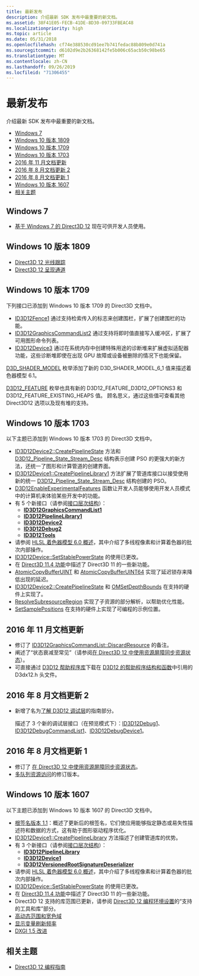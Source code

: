 ```yaml
---
title: 最新发布
description: 介绍最新 SDK 发布中最重要的新文档。
ms.assetid: 38F41E05-FECB-41DE-8D30-09733FBEAC48
ms.localizationpriority: high
ms.topic: article
ms.date: 05/31/2018
ms.openlocfilehash: cf74e388530cd91ee7b741fedac88b809e0d741a
ms.sourcegitcommit: d6102d9e2b26368142fe5b006c65acb50c98be65
ms.translationtype: MT
ms.contentlocale: zh-CN
ms.lasthandoff: 09/26/2019
ms.locfileid: "71306455"
---
```

# <a name="new-releases"></a>最新发布

介绍最新 SDK 发布中最重要的新文档。

-   [Windows 7](#windows-7)
-   [Windows 10 版本 1809](#windows-10-version-1809)
-   [Windows 10 版本 1709](#windows-10-version-1709)
-   [Windows 10 版本 1703](#windows-10-version-1703)
-   [2016 年 11 月文档更新](#november-2016-documentation-update)
-   [2016 年 8 月文档更新 2](#august-2016-documentation-update-2)
-   [2016 年 8 月文档更新 1](#august-2016-documentation-update-1)
-   [Windows 10 版本 1607](#windows-10-version-1607)
-   [相关主题](#related-topics)

## <a name="windows-7"></a>Windows 7

- [基于 Windows 7 的 Direct3D 12](http://aka.ms/d3d12on7) 现在可供开发人员使用。

## <a name="windows-10-version-1809"></a>Windows 10 版本 1809

- [Direct3D 12 光线跟踪](/windows/win32/direct3d12/direct3d-12-raytracing)
- [Direct3D 12 呈现通道](/windows/win32/direct3d12/direct3d-12-render-passes)

## <a name="windows-10-version-1709"></a>Windows 10 版本 1709

下列接口已添加到 Windows 10 版本 1709 的 Direct3D 文档中。

-   [ID3D12Fence1](/windows/win32/api/d3d12/nn-d3d12-id3d12fence1) 通过支持检索传入的标志来创建围栏，扩展了创建围栏的功能。
-   [ID3D12GraphicsCommandList2](/windows/win32/api/d3d12/nn-d3d12-id3d12graphicscommandlist2) 通过支持将即时值直接写入缓冲区，扩展了可用图形命令列表。
-   [ID3D12Device3](/windows/win32/api/d3d12/nn-d3d12-id3d12device3) 通过在系统内存中创建特殊用途的诊断堆来扩展虚拟适配器功能，这些诊断堆即使在出现 GPU 故障或设备被删除的情况下也能保留。

[D3D\_SHADER\_MODEL](/windows/win32/api/d3d12/ne-d3d12-d3d_shader_model) 枚举添加了新的 D3D\_SHADER\_MODEL\_6\_1 值来描述着色器模型 6.1。

[D3D12\_FEATURE](/windows/win32/api/d3d12/ne-d3d12-d3d12_feature) 枚举也具有新的 D3D12\_FEATURE\_D3D12\_OPTIONS3 和 D3D12\_FEATURE\_EXISTING\_HEAPS 值。 顾名思义，通过这些值可查看其他 Direct3D12 选项以及现有堆的支持。

## <a name="windows-10-version-1703"></a>Windows 10 版本 1703

以下主题已添加到 Windows 10 版本 1703 的 Direct3D 文档中。

-   [ID3D12Device2::CreatePipelineState](/windows/win32/api/d3d12/nf-d3d12-id3d12device2-createpipelinestate) 方法和 [D3D12\_Pipeline\_State\_Stream\_Desc](/windows/win32/api/d3d12/ns-d3d12-d3d12_pipeline_state_stream_desc) 结构表示创建 PSO 的更强大的新方法，还统一了图形和计算管道的创建界面。
-   [ID3D12Device1::CreatePipelineLibrary1](https://www.bing.com/search?q=**ID3D12Device1::CreatePipelineLibrary1**) 方法扩展了管道库接口以接受使用新的统一 [D3D12\_Pipeline\_State\_Stream\_Desc](/windows/win32/api/d3d12/ns-d3d12-d3d12_pipeline_state_stream_desc) 结构创建的 PSO。
-   [D3D12EnableExperimentalFeatures](/windows/win32/api/d3d12/nf-d3d12-d3d12enableexperimentalfeatures) 函数让开发人员能够使用开发人员模式中的计算机来体验某些开发中的功能。
-   有 5 个新接口（请参阅[接口层次结构](interface-hierarchy.md)）：
    -   [**ID3D12GraphicsCommandList1**](/windows/win32/api/d3d12/nn-d3d12-id3d12graphicscommandlist1)
    -   [**ID3D12PipelineLibrary1**](/windows/win32/api/d3d12/nn-d3d12-id3d12pipelinelibrary1)
    -   [**ID3D12Device2**](/windows/win32/api/d3d12/nn-d3d12-id3d12device2)
    -   [**ID3D12Debug2**](/windows/win32/api/D3D12sdklayers/nn-d3d12sdklayers-id3d12debug2)
    -   [**ID3D12Tools**](/windows/win32/api/d3d12/nn-d3d12-id3d12tools)
-   请参阅 [HLSL 着色器模型 6.0 概述](/windows/win32/direct3dhlsl/hlsl-shader-model-6-0-features-for-direct3d-12)，其中介绍了多线程像素和计算着色器的批次内部操作。
-   [ID3D12Device::SetStablePowerState](/windows/win32/api/d3d12/nf-d3d12-id3d12device-setstablepowerstate) 的使用已更改。
-   在 [Direct3D 11.4 功能](/windows/win32/direct3d11/direct3d-11-4-features)中描述了 Direct3D 11 的一些新功能。
-   [AtomicCopyBufferUINT](/windows/win32/api/d3d12/nf-d3d12-id3d12graphicscommandlist1-atomiccopybufferuint) 和 [AtomicCopyBufferUINT64](/windows/win32/api/d3d12/nf-d3d12-id3d12graphicscommandlist1-atomiccopybufferuint64) 实现了延迟锁存来降低出现的延迟。
-   [ID3D12Device2::CreatePipelineState](/windows/win32/api/d3d12/nf-d3d12-id3d12device2-createpipelinestate) 和 [OMSetDepthBounds](/windows/win32/api/d3d12/nf-d3d12-id3d12graphicscommandlist1-omsetdepthbounds) 在支持的硬件上实现了。
-   [ResolveSubresourceRegion](/windows/win32/api/d3d12/nf-d3d12-id3d12graphicscommandlist1-resolvesubresourceregion) 实现了子资源的部分解析，以帮助优化性能。
-   [SetSamplePositions](/windows/win32/api/d3d12/nf-d3d12-id3d12graphicscommandlist1-setsamplepositions) 在支持的硬件上实现了可编程的示例位置。

## <a name="november-2016-documentation-update"></a>2016 年 11 月文档更新

-   修订了 [ID3D12GraphicsCommandList::DiscardResource](/windows/win32/api/d3d12/nf-d3d12-id3d12graphicscommandlist-discardresource) 的备注。
-   阐述了“状态衰减至常见”（请参阅[在 Direct3D 12 中使用资源屏障同步资源状态](using-resource-barriers-to-synchronize-resource-states-in-direct3d-12.md)）。
-   可直接通过 [D3D12 帮助程序库](https://github.com/Microsoft/DirectX-Graphics-Samples/tree/master/Libraries/D3DX12)下载在 [D3D12 的帮助程序结构和函数](helper-structures-and-functions-for-d3d12.md)中引用的 D3dx12.h 头文件。

## <a name="august-2016-documentation-update-2"></a>2016 年 8 月文档更新 2

-   新增了名为[了解 D3D12 调试层](understanding-the-d3d12-debug-layer.md)的指南部分。

    描述了 3 个新的调试层接口（在预览模式下）：[ID3D12Debug1](/windows/win32/api/d3d12sdklayers/nn-d3d12sdklayers-id3d12debug1)、[ID3D12DebugCommandList1](/windows/win32/api/d3d12sdklayers/nn-d3d12sdklayers-id3d12debugcommandlist1)、[ID3D12DebugDevice1](/windows/win32/api/d3d12sdklayers/nn-d3d12sdklayers-id3d12debugdevice1)。

## <a name="august-2016-documentation-update-1"></a>2016 年 8 月文档更新 1

-   修订了 [在 Direct3D 12 中使用资源屏障同步资源状态](using-resource-barriers-to-synchronize-resource-states-in-direct3d-12.md)。
-   [多队列资源访问](/windows/win32/direct3d12/user-mode-heap-synchronization#multi-queue-resource-access)的修订版本。

## <a name="windows-10-version-1607"></a>Windows 10 版本 1607

以下主题已添加到 Windows 10 版本 1607 的 Direct3D 文档中。

-   [根签名版本 1.1](root-signature-version-1-1.md)：概述了更新后的根签名，它们使应用能够指定静态或易失性描述符和数据的方式，这有助于图形驱动程序优化。
-   [ID3D12Device1::CreatePipelineLibrary](/windows/win32/api/d3d12/nf-d3d12-id3d12device1-createpipelinelibrary) 方法描述了创建管道库的优势。
-   有 3 个新接口（请参阅[接口层次结构](interface-hierarchy.md)）：
    -   [**ID3D12PipelineLibrary**](/windows/win32/api/d3d12/nn-d3d12-id3d12pipelinelibrary)
    -   [**ID3D12Device1**](/windows/win32/api/d3d12/nn-d3d12-id3d12device1)
    -   [**ID3D12VersionedRootSignatureDeserializer**](/windows/win32/api/d3d12/nn-d3d12-id3d12versionedrootsignaturedeserializer)
-   请参阅 [HLSL 着色器模型 6.0 概述](/windows/win32/direct3dhlsl/hlsl-shader-model-6-0-features-for-direct3d-12)，其中介绍了多线程像素和计算着色器的批次内部操作。
-   [ID3D12Device::SetStablePowerState](/windows/win32/api/d3d12/nf-d3d12-id3d12device-setstablepowerstate) 的使用已更改。
-   在 [Direct3D 11.4 功能](/windows/win32/direct3d11/direct3d-11-4-features)中描述了 Direct3D 11 的一些新功能。
-   Direct3D 12 支持的库范围已更新，请参阅 [Direct3D 12 编程环境设置](directx-12-programming-environment-set-up.md)的“支持的工具和库”部分。
-   [高动态范围和宽色域](/windows/win32/direct3ddxgi/high-dynamic-range-and-wide-color-gamut)
-   [显示变量刷新频率](/windows/win32/direct3ddxgi/variable-refresh-rate-displays)
-   [DXGI 1.5 改进](/windows/win32/direct3ddxgi/dxgi-1-5-improvements)

## <a name="related-topics"></a>相关主题

* [Direct3D 12 编程指南](directx-12-programming-guide.md)
